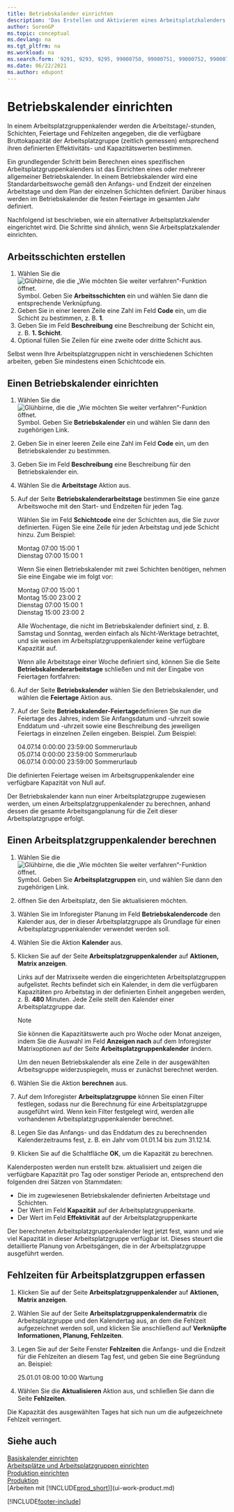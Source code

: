```yaml
---
title: Betriebskalender einrichten
description: 'Das Erstellen und Aktivieren eines Arbeitsplatzkalenders umfasst mehrere Aufgaben, einschließlich des Einrichtens von Betriebskalendern und des Erstellens von Arbeitsschichten.'
author: SorenGP
ms.topic: conceptual
ms.devlang: na
ms.tgt_pltfrm: na
ms.workload: na
ms.search.form: '9291, 9293, 9295, 99000750, 99000751, 99000752, 99000753, 99000759, 99000769, 99000770, 99000771, 99000772, 99000920'
ms.date: 06/22/2021
ms.author: edupont
---
```

# <a name="set-up-shop-calendars"></a>Betriebskalender einrichten

In einem Arbeitsplatzgruppenkalender werden die Arbeitstage/-stunden, Schichten, Feiertage und Fehlzeiten angegeben, die die verfügbare Bruttokapazität der Arbeitsplatzgruppe (zeitlich gemessen) entsprechend ihren definierten Effektivitäts- und Kapazitätswerten bestimmen.

Ein grundlegender Schritt beim Berechnen eines spezifischen Arbeitsplatzgruppenkalenders ist das Einrichten eines oder mehrerer allgemeiner Betriebskalender. In einem Betriebskalender wird eine Standardarbeitswoche gemäß den Anfangs- und Endzeit der einzelnen Arbeitstage und dem Plan der einzelnen Schichten definiert. Darüber hinaus werden im Betriebskalender die festen Feiertage im gesamten Jahr definiert.  

Nachfolgend ist beschrieben, wie ein alternativer Arbeitsplatzkalender eingerichtet wird. Die Schritte sind ähnlich, wenn Sie Arbeitsplatzkalender einrichten.  

## <a name="to-create-work-shifts"></a>Arbeitsschichten erstellen
1.  Wählen Sie die ![Glühbirne, die die „Wie möchten Sie weiter verfahren“-Funktion öffnet.](media/ui-search/search_small.png "Tell me-Funktion") Symbol. Geben Sie **Arbeitsschichten** ein und wählen Sie dann die entsprechende Verknüpfung.  
2.  Geben Sie in einer leeren Zeile eine Zahl im Feld **Code** ein, um die Schicht zu bestimmen, z. B. **1**.  
3.  Geben Sie im Feld **Beschreibung** eine Beschreibung der Schicht ein, z. B. **1. Schicht**.  
4.  Optional füllen Sie Zeilen für eine zweite oder dritte Schicht aus.  

Selbst wenn Ihre Arbeitsplatzgruppen nicht in verschiedenen Schichten arbeiten, geben Sie mindestens einen Schichtcode ein.  

## <a name="to-set-up-a-shop-calendar"></a>Einen Betriebskalender einrichten
1.  Wählen Sie die ![Glühbirne, die die „Wie möchten Sie weiter verfahren“-Funktion öffnet.](media/ui-search/search_small.png "Tell me-Funktion") Symbol. Geben Sie **Betriebskalender** ein und wählen Sie dann den zugehörigen Link.  
2.  Geben Sie in einer leeren Zeile eine Zahl im Feld **Code** ein, um den Betriebskalender zu bestimmen.  
3.  Geben Sie im Feld **Beschreibung** eine Beschreibung für den Betriebskalender ein.  
4.  Wählen Sie die **Arbeitstage** Aktion aus.
5.  Auf der Seite **Betriebskalenderarbeitstage** bestimmen Sie eine ganze Arbeitswoche mit den Start- und Endzeiten für jeden Tag.  

    Wählen Sie im Feld **Schichtcode** eine der Schichten aus, die Sie zuvor definierten. Fügen Sie eine Zeile für jeden Arbeitstag und jede Schicht hinzu. Zum Beispiel:  

    Montag 07:00 15:00 1   
    Dienstag 07:00 15:00 1  

    Wenn Sie einen Betriebskalender mit zwei Schichten benötigen, nehmen Sie eine Eingabe wie im folgt vor:  

    Montag 07:00 15:00 1   
    Montag 15:00 23:00 2  
    Dienstag 07:00 15:00 1  
    Dienstag 15:00 23:00 2  

    Alle Wochentage, die nicht im Betriebskalender definiert sind, z. B. Samstag und Sonntag, werden einfach als Nicht-Werktage betrachtet, und sie weisen im Arbeitsplatzgruppenkalender keine verfügbare Kapazität auf.  

    Wenn alle Arbeitstage einer Woche definiert sind, können Sie die Seite **Betriebskalenderarbeitstage** schließen und mit der Eingabe von Feiertagen fortfahren:  

6.  Auf der Seite **Betriebskalender** wählen Sie den Betriebskalender, und wählen die **Feiertage** Aktion aus.
7. Auf der Seite **Betriebskalender-Feiertage**definieren Sie nun die Feiertage des Jahres, indem Sie Anfangsdatum und -uhrzeit sowie Enddatum und -uhrzeit sowie eine Beschreibung des jeweiligen Feiertags in einzelnen Zeilen eingeben. Beispiel. Zum Beispiel:  

    04.07.14 0:00:00 23:59:00 Sommerurlaub  
    05.07.14 0:00:00 23:59:00 Sommerurlaub  
    06.07.14 0:00:00 23:59:00 Sommerurlaub  

Die definierten Feiertage weisen im Arbeitsgruppenkalender eine verfügbare Kapazität von Null auf.  

Der Betriebskalender kann nun einer Arbeitsplatzgruppe zugewiesen werden, um einen Arbeitsplatzgruppenkalender zu berechnen, anhand dessen die gesamte Arbeitsgangplanung für die Zeit dieser Arbeitsplatzgruppe erfolgt.  

## <a name="to-calculate-a-work-center-calendar"></a>Einen Arbeitsplatzgruppenkalender berechnen

1.  Wählen Sie die ![Glühbirne, die die „Wie möchten Sie weiter verfahren“-Funktion öffnet.](media/ui-search/search_small.png "Tell me-Funktion") Symbol. Geben Sie **Arbeitsplatzgruppen** ein, und wählen Sie dann den zugehörigen Link.
2. öffnen Sie den Arbeitsplatz, den Sie aktualisieren möchten.  
3. Wählen Sie im Inforegister Planung im Feld **Betriebskalendercode** den Kalender aus, der in dieser Arbeitsplatzgruppe als Grundlage für einen Arbeitsplatzgruppenkalender verwendet werden soll.  
4. Wählen Sie die Aktion **Kalender** aus.  
5. Klicken Sie auf der Seite **Arbeitsplatzgruppenkalender** auf **Aktionen, Matrix anzeigen**.  

    Links auf der Matrixseite werden die eingerichteten Arbeitsplatzgruppen aufgelistet. Rechts befindet sich ein Kalender, in dem die verfügbaren Kapazitäten pro Arbeitstag in der definierten Einheit angegeben werden, z. B. **480** Minuten. Jede Zeile stellt den Kalender einer Arbeitsplatzgruppe dar.  

    > [!NOTE]  
    >  Sie können die Kapazitätswerte auch pro Woche oder Monat anzeigen, indem Sie die Auswahl im Feld **Anzeigen nach** auf dem Inforegister Matrixoptionen auf der Seite **Arbeitsplatzgruppenkalender** ändern.  

    Um den neuen Betriebskalender als eine Zeile in der ausgewählten Arbeitsgruppe widerzuspiegeln, muss er zunächst berechnet werden.  

6.  Wählen Sie die Aktion **berechnen** aus.  
7.  Auf dem Inforegister **Arbeitsplatzgruppe** können Sie einen Filter festlegen, sodass nur die Berechnung für eine Arbeitsplatzgruppe ausgeführt wird. Wenn kein Filter festgelegt wird, werden alle vorhandenen Arbeitsplatzgruppenkalender berechnet.  
8.  Legen Sie das Anfangs- und das Enddatum des zu berechnenden Kalenderzeitraums fest, z. B. ein Jahr vom 01.01.14 bis zum 31.12.14.
9. Klicken Sie auf die Schaltfläche **OK**, um die Kapazität zu berechnen.  

Kalenderposten werden nun erstellt bzw. aktualisiert und zeigen die verfügbare Kapazität pro Tag oder sonstiger Periode an, entsprechend den folgenden drei Sätzen von Stammdaten:  

- Die im zugewiesenen Betriebskalender definierten Arbeitstage und Schichten.  
- Der Wert im Feld **Kapazität** auf der Arbeitsplatzgruppenkarte.  
- Der Wert im Feld **Effektivität** auf der Arbeitsplatzgruppenkarte  

Der berechneten Arbeitsplatzgruppenkalender legt jetzt fest, wann und wie viel Kapazität in dieser Arbeitsplatzgruppe verfügbar ist. Dieses steuert die detaillierte Planung von Arbeitsgängen, die in der Arbeitsplatzgruppe ausgeführt werden.  

## <a name="to-record-work-center-absence"></a>Fehlzeiten für Arbeitsplatzgruppen erfassen
1.  Klicken Sie auf der Seite **Arbeitsplatzgruppenkalender** auf **Aktionen, Matrix anzeigen**.
2. Wählen Sie auf der Seite **Arbeitsplatzgruppenkalendermatrix** die Arbeitsplatzgruppe und den Kalendertag aus, an dem die Fehlzeit aufgezeichnet werden soll, und klicken Sie anschließend auf **Verknüpfte Informationen, Planung, Fehlzeiten**.  
3.  Legen Sie auf der Seite Fenster **Fehlzeiten** die Anfangs- und die Endzeit für die Fehlzeiten an diesem Tag fest, und geben Sie eine Begründung an. Beispiel:  

    25.01.01 08:00 10:00 Wartung  

4.  Wählen Sie die **Aktualisieren** Aktion aus, und schließen Sie dann die Seite **Fehlzeiten**.  

Die Kapazität des ausgewählten Tages hat sich nun um die aufgezeichnete Fehlzeit verringert.  

## <a name="see-also"></a>Siehe auch
[Basiskalender einrichten](across-how-to-assign-base-calendars.md)  
[Arbeitsplätze und Arbeitsplatzgruppen einrichten](production-how-to-set-up-work-and-machine-centers.md)  
[Produktion einrichten](production-configure-production-processes.md)  
[Produktion](production-manage-manufacturing.md)  
[Arbeiten mit [!INCLUDE[prod_short](includes/prod_short.md)]](ui-work-product.md)  


[!INCLUDE[footer-include](includes/footer-banner.md)]
